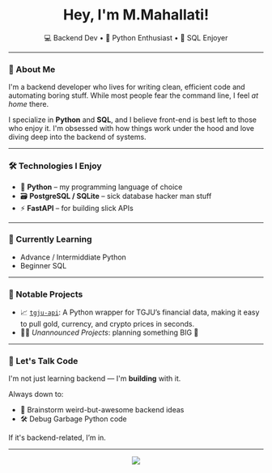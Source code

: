 <h1 align="center">Hey, I'm M.Mahallati! </h1>
<p align="center">
  💻 Backend Dev • 🐍 Python Enthusiast • 💾 SQL Enjoyer
</p>

---

### 🚀 About Me

I'm a backend developer who lives for writing clean, efficient code and automating boring stuff. While most people fear the command line, I feel *at home* there.

I specialize in **Python** and **SQL**, and I believe front-end is best left to those who enjoy it. I'm obsessed with how things work under the hood and love diving deep into the backend of systems.

---

### 🛠️ Technologies I Enjoy

- 🐍 **Python** – my programming language of choice
- 🗃️ **PostgreSQL / SQLite** – sick database hacker man stuff
- ⚡ **FastAPI** – for building slick APIs

---

### 🧠 Currently Learning

- Advance / Intermiddiate Python
- Beginner SQL

---

### 🧰 Notable Projects

- 📈 [`tgju-api`](https://github.com/MrMM7/tgju-api): A Python wrapper for TGJU’s financial data, making it easy to pull gold, currency, and crypto prices in seconds. 
- 🕵️‍♂️ *Unannounced Projects*: planning something BIG 👀

---

### 💬 Let's Talk Code

I'm not just learning backend — I'm **building** with it.

Always down to:
- 🧠 Brainstorm weird-but-awesome backend ideas
- 🛠️ Debug Garbage Python code 

If it's backend-related, I’m in.

---

<p align="center">
  <img src="https://readme-typing-svg.herokuapp.com?font=Fira+Code&weight=500&size=24&pause=1000&color=F7931E&center=true&vCenter=true&width=435&lines=Keep+frontend+away+from+me.;Give+me+the+PYTHON!."/>
</p>
